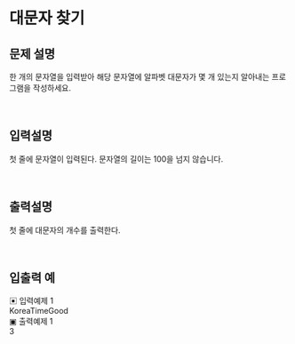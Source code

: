 # 대문자 찾기

## 문제 설명
한 개의 문자열을 입력받아 해당 문자열에 알파벳 대문자가 몇 개 있는지 알아내는 프로그램을 작성하세요.

<br>

## 입력설명
첫 줄에 문자열이 입력된다. 문자열의 길이는 100을 넘지 않습니다.

<br>

## 출력설명
첫 줄에 대문자의 개수를 출력한다.

<br>

## 입출력 예
▣ 입력예제 1 <br> 
KoreaTimeGood <br>
▣ 출력예제 1 <br>
3 <br>